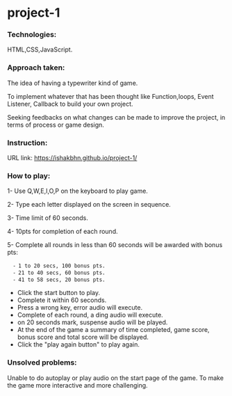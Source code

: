 # project-1

### Technologies:

HTML,CSS,JavaScript.

### Approach taken:

The idea of having a typewriter kind of game.

To implement whatever that has been thought like Function,loops, Event Listener, Callback to build your own project.

Seeking feedbacks on what changes can be made to improve the project, in terms of process or game design.

### Instruction:

URL link: https://ishakbhn.github.io/project-1/

### How to play:
  1- Use Q,W,E,I,O,P on the keyboard to play game.
  
  2- Type each letter displayed on the screen in sequence.
  
  3- Time limit of 60 seconds.
  
  4- 10pts for completion of each round.
  
  5- Complete all rounds in less than 60 seconds will be awarded with bonus pts:
  
      ⁃ 1 to 20 secs, 100 bonus pts.
      ⁃ 21 to 40 secs, 60 bonus pts.
      ⁃ 41 to 58 secs, 20 bonus pts.
      
 - Click the start button to play.
 - Complete it within 60 seconds.
 - Press a wrong key, error audio will execute.
 - Complete of each round, a ding audio will execute.
 - on 20 seconds mark, suspense audio will be played.
 - At the end of the game a summary of time completed, game score, bonus score and total score will be displayed.
 - Click the "play again button" to play again.

### Unsolved problems:

Unable to do autoplay or play audio on the start page of the game.
To make the game more interactive and more challenging.
